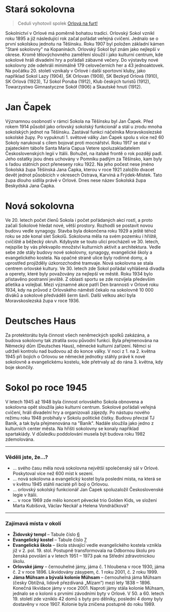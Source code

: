 # Stará sokolovna

> Ceduli vyhotovil spolek [Orlová na furt!](https://orlovanafurt.cz/)

Sokolnictví v Orlové má poměrně bohatou tradici. Orlovský Sokol vznikl roku 1895 a již následující rok začal pořádat veřejná cvičení. Jednalo se o první sokolskou jednotu na Těšínsku. Roku 1907 byl položen základní kámen "Staré sokolovny" na Kopaninách. Orlovský Sokol byl znám jako nejlepší v okrese. Kromě tělovýchovného zaměření sloužil i jako kulturní centrum, kde sokolové hráli divadelní hry a pořádali zábavné večery. Do výstavby nové sokolovny zde odehráli minimálně 179 celovečerních her a 43 jednoaktovek.
Na počátku 20. století vznikaly v Orlové i další sportovní kluby, jako například Sokol Lazy (1904), SK Orlovan (1908), SK Bezkyd Orlová (1910), SK Orlová (1923), TJ Sokol Poruba (1912), Klub českých turistů (1912), Towarzystwo Gimnastyczne Sokół (1906) a Skautské hnutí (1912).

# Jan Čapek

Významnou osobností v rámci Sokola na Těšínsku byl Jan Čapek. Před rokem 1914 působil jako orlovský sokolský funkcionář a stál u zrodu mnoha sokolských jednot na Těšínsku. Zastával funkci náčelníka Moravskoslezské sokolské župy.
Po vypuknutí 1. světové války Jan Čapek spolu s více než 60 Sokoly narukoval s cílem bojovat proti mocnářství. Roku 1917 se stal v zajateckém táboře Santa Maria Capua Vetere spoluzakladatelem Československých legií v Itálii. Bohužel, na italské frontě o rok později padl. Jeho ostatky jsou dnes uchovány v Pomníku padlým za Těšínsko, kam byly s řadou státních poct přeneseny roku 1922. Na jeho počest nese jméno Sokolská župa Těšínská Jana Čapka, kterou v roce 1921 založilo dvacet devět jednot působících v okresech Ostrava, Karviná a Frýdek-Místek. Tato župa dlouho sídlila právě v Orlové. Dnes nese název Sokolská župa Beskydská Jana Čapka.

# Nová sokolovna

Ve 20. letech počet členů Sokola i počet pořádaných akcí rostl, a proto začali Sokolové hledat nové, větší prostory. Rozhodli se postavit novou budovu vedle synagogy. Stavba byla dokončena roku 1929 a ještě téhož roku se zde konal slet Sokolů. Sokolovna měla na svém pozemku i hřiště, cvičiště a běžecký okruh.
Kdybyste se touto ulicí procházeli ve 30. letech, nejspíše by vás překvapilo množství kulturních aktivit a architektura. Vedle sebe zde stály budovy nové sokolovny, synagogy, evangelické školy a evangelického kostela. Na opačné straně ulice byly rodinné domy, a uprostřed projížděly úzkorozchodné tramvaje.
Nová sokolovna se stala centrem orlovské kultury. Ve 30. letech zde Sokol pořádal vyhlášená divadla a operety, které byly považovány za nejlepší ve městě. Roku 1934 bylo přistavěno postranní jeviště. Z oblasti sportu se zde rozvíjela především atletika a volejbal. Mezi významné akce patří Den brannosti v Orlové roku 1934, kdy na průvod z Orlovského náměstí čekalo na sokolovně 10 000 diváků a sokolové předváděli šerm šavlí. Další velkou akcí byla Moravskoslezská župa v roce 1936.

# Deutsches Haus

Za protektorátu byla činnost všech neněmeckých spolků zakázána, a budova sokolovny tak ztratila svou původní
funkci. Byla přejmenována na Německý dům (Deutsches Haus), německé kulturní zařízení.
Němci si udrželi kontrolu nad budovou až do konce války. V noci z 1. na 2. května 1945 při bojích o Orlovou se německé jednotky stáhly právě k nové sokolovně a evangelickému kostelu, kde přetrvaly až do rána 3. května, kdy boje skončily.

# Sokol po roce 1945

V letech 1945 až 1948 byla činnost orlovského Sokola obnovena a sokolovna opět sloužila jako kulturní centrum. Sokolové pořádali veřejná cvičení, hráli divadelní hry a organizovali zájezdy.
Po nástupu nového režimu roku 1948 probíhaly v Sokolu politické čistky. Budovu převzal TJ Baník, a tak byla přejmenována na "Baník". Nadále sloužila jako jedno z kulturních center města. Na hřišti sokolovny se konaly například spartakiády.
V důsledku poddolování musela být budova roku 1982 zdemolována.

---

### Věděli jste, že...?

- ... svého času měla nová sokolovna největší společenský sál v Orlové. Poskytoval více než 600 míst k sezení.
- ... nová sokolovna a evangelický kostel byla poslední místa, na která se v květnu 1945 stáhli nacisté při boji o Orlovou.
- ... orlovský sokolský funkcionář Jan Čapek spoluzaložil Československé legie v Itálii.
- ... v roce 1969 zde mělo koncert pěvecké trio Golden Kids, ve složení Marta Kubišová, Václav Neckář a Helena Vondráčková?

---

### Zajímavá místa v okolí

- **Židovský templ** – Tabule číslo [6](/misto/6)
- **Evangelický kostel** – Tabule číslo [7](/misto/7)
- **Evangelická škola** – škola stávající vedle evangelického kostela vznikla již v 2. pol. 19. stol. Postupně transformovala na Odbornou školu pro ženská povolání a v letech 1951 – 1973 pak na Střední zdravotnickou školu.
- **Orlovské jámy** – černouhelné jámy, jáma č. 1 hloubena v roce 1930, jáma č. 2 v roce 1896. Likvidovány zásypem, č. 1 roku 2001, č. 2 roku 1999.
- **Jáma Mühsam a bývalá kolonie Mühsam** – černouhelná jáma Mühsam (česky Obtížná, lidově přezdívaná „Mízam“) mezi lety 1838 – 1896. Konečná likvidace jámy v roce 2001. Naproti jámy stála kolonie Mühsam, jednalo se o kolonii s prvními závodními byty v Orlové. V 50. a 60. letech 19. století zde vzniklo 42 domů s byty pro dělníky, poslední 4 domy byly dostavěny v roce 1907. Kolonie byla zničena postupně do roku 1989.
